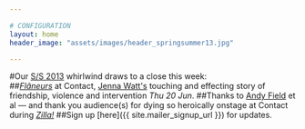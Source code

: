 ```yaml
---

# CONFIGURATION
layout: home
header_image: "assets/images/header_springsummer13.jpg"

---
```

#Our [S/S 2013](/current/2013-springsummer/index.html) whirlwind draws to a close this week:    
##[*Flâneurs*](/current/2013-springsummer/watt/index.html) at Contact, [Jenna Watt's](/current/2013-springsummer/watt/index.html) touching and effecting story of friendship, violence and intervention *Thu 20 Jun*.
##Thanks to [Andy Field](/current/2013-springsummer/field/index.html) et al — and thank you audience(s) for dying so heroically onstage at Contact during [*Zilla!*](/current/2013-springsummer/field/index.html)
##Sign up [here]({{ site.mailer_signup_url }}) for updates.
